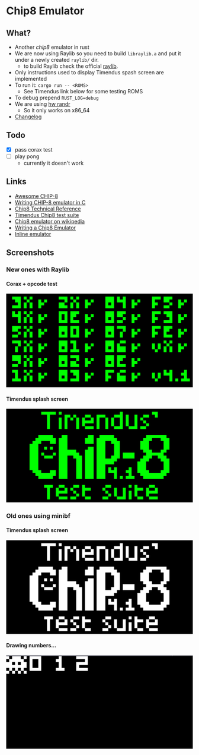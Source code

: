 # Chip8 Emulator

## What?
- Another *chip8* emulator in rust
- We are now using Raylib so you need to build `libraylib.a` and put it under a newly created `raylib/` dir.
    - to build Raylib check the official [raylib](https://www.raylib.com/).
- Only instructions used to display Timendus spash screen are implemented
- To run it: `cargo run -- <ROMS>`
    - See Timendus link below for some testing ROMS
- To debug prepend `RUST_LOG=debug`
- We are using [hw randr](https://doc.rust-lang.org/core/arch/x86/fn._rdrand16_step.html)
    - So it only works on x86_64
- [Changelog](https://github.com/gthvn1/chip8-emulator/blob/master/Changelog.md)

## Todo

- [x] pass corax test
- [ ] play pong
    - currently it doesn't work

## Links
- [Awesome CHIP-8](https://chip-8.github.io/links/)
- [Writing CHIP-8 emulator in C](https://multigesture.net/articles/how-to-write-an-emulator-chip-8-interpreter/)
- [Chip8 Technical Reference](http://devernay.free.fr/hacks/chip8/C8TECH10.HTM)
- [Timendus Chip8 test suite](https://github.com/Timendus/chip8-test-suite)
- [Chip8 emulator on wikipedia](https://en.wikipedia.org/wiki/CHIP-8)
- [Writing a Chip8 Emulator](http://craigthomas.ca/blog/2014/06/21/writing-a-chip-8-emulator-part-1/)
- [Inline emulator](https://chip-8.vercel.app/)

## Screenshots

### New ones with Raylib

#### Corax + opcode test
![](https://github.com/gthvn1/chip8-emulator/blob/master/screenshots/corax.png)

#### Timendus splash screen
![](https://github.com/gthvn1/chip8-emulator/blob/master/screenshots/timendus_raylib.png)

### Old ones using minibf

#### Timendus splash screen
![](https://github.com/gthvn1/chip8-emulator/blob/master/screenshots/timendus.png)

#### Drawing numbers...
![](https://github.com/gthvn1/chip8-emulator/blob/master/screenshots/drawing_numbers.png)

